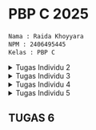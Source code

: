 # PBP C 2025
```
Nama : Raida Khoyyara
NPM : 2406495445 
Kelas : PBP C
```

<details>
<summary>Tugas Individu 2</summary>

## TUGAS 2
Aplikasi dapat diakses di: https://raida-khoyyara-soccerest.pbp.cs.ui.ac.id/ 

### Jelaskan bagaimana cara kamu mengimplementasikan checklist di atas secara step-by-step (bukan hanya sekadar mengikuti tutorial).
1. Membuat folder proyek dan inisialisasi Git
Pertama saya membuat folder dulu untuk proyek ini dan langsung  diinisialisasi ke Git.
```
mkdir soccerest
cd soccerest
git init
```

2. Membuat dan mengaktifkan Virtual Environment
Supaya package-package nggak bentrok sama proyek lain, saya membuat virtual environment lalu diaktifin.
```
python -m venv env
env\Scripts\activate
```

3. Menginstal dependencies dan membuat proyek Django
Saya menginstall dulu semua kebutuhan dari requirements.txt, terus bikin proyek Django baru dengan nama soccerest.
```
pip install -r requirements.txt
django-admin startproject soccerest .
```

4. Membuat aplikasi main
Setelah itu saya membuat aplikasi baru namanya main, lalu ditambahin ke INSTALLED_APPS di settings.py.
```
python manage.py startapp main
```

5. Membuat model Product
Di file models.py aplikasi main, saya membuat model Product dengan atribut:
name (CharField)
price (IntegerField)
description (TextField)
thumbnail (URLField)
category (CharField)
is_featured (BooleanField)

6. Migrasi database
Supaya modelnya tersimpan ke database, saya menajlankan perintah ini:
```
python manage.py makemigrations
python manage.py migrate
```

7. Mengedit views.py dan routing di urls.py
Sya membuat fungsi di views.py buat nampilin nama aplikasi plus nama, NPM, dan kelas. Terus routing di urls.py biar bisa diakses lewat browser.

8. Testing secara lokal
Saya test dulu secara lokal untuk memastikan aplikasi bisa berjalan dengan benar.
```
python manage.py runserver
```
Kemudian saya membuka http://127.0.0.1:8000/ untuk mengecek apakah main.html sudah tampil.

9. Deployment ke PWS
Terakhir, Saya melakukan deployment ke PWS. Sebelum itu, saya menambahkan domain PWS ke ALLOWED_HOSTS pada settings.py. Setelah itu, proyeknya dipush ke repository GitHub yang terhubung dengan PWS agar aplikasi bisa diakses secara online.

## Buatlah bagan yang berisi request client ke web aplikasi berbasis Django beserta responnya dan jelaskan pada bagan tersebut kaitan antara urls.py, views.py, models.py, dan berkas html.
link bagan: https://drive.google.com/file/d/1k8htoqWfiT6n4lfWice-SIryXT5wU8v3/view?usp=sharing 
Pertama, ketika user mengakses aplikasi lewat browser, request itu masuk ke urls.py di level project.
Di sini, Django ngecek dulu apakah URL yang diminta sesuai dengan pola yang sudah kita definisikan. Kalau tidak sesuai, Django langsung balikin Error 404 – Page Not Found.

Kalau sesuai, request diteruskan ke urls.py di level aplikasi. Dari sini, Django tahu view mana yang harus dijalankan.

Selanjutnya masuk ke views.py, yang berfungsi sebagai otak logika aplikasi. Kalau view ini butuh data, dia akan memanggil models.py, yang jadi jembatan ke database lewat ORM.

Database akan ngasih balik data ke models, lalu diteruskan lagi ke views.
Di views, data itu dibungkus dalam bentuk context dan dikirim ke templates (HTML).

Templates ini kemudian dirender jadi halaman HTML final, dan akhirnya dikembalikan lagi ke client, sehingga user bisa lihat hasilnya di browser.

Tambahan, ada juga settings.py yang sebenarnya nggak dilewati langsung oleh request, tapi penting karena ngatur konfigurasi seperti database, template, dan apps yang aktif.

## Jelaskan peran settings.py dalam proyek Django!
settings.py berfungsi sebagai pusat pengaturan proyek Django. Semua konfigurasi penting ada di situ, mulai dari daftar aplikasi yang dipakai (INSTALLED_APPS), pengaturan database, bahasa, zona waktu, sampai konfigurasi keamanan seperti ALLOWED_HOSTS. Dengan kata lain, settings.py mengatur bagaimana proyek Django berjalan dan berinteraksi dengan lingkungan sekitarnya.

## Bagaimana cara kerja migrasi database di Django?
Migrasi pada Django merupakan mekanisme untuk memastikan struktur database selalu sesuai dengan model yang didefinisikan di models.py. Prosesnya terdiri atas dua tahap:
makemigrations – Django membuat file migrasi yang berisi instruksi perubahan database berdasarkan model yang dibuat atau diubah.
migrate – Django menjalankan instruksi tersebut agar tabel dan kolom di database benar-benar diperbarui sesuai dengan definisi model.
Dengan demikian, migrasi menjaga konsistensi antara kode program dengan database yang digunakan.

## Menurut Anda, dari semua framework yang ada, mengapa framework Django dijadikan permulaan pembelajaran pengembangan perangkat lunak?
Django dipilih sebagai permulaan karena memiliki beberapa keunggulan:

Lengkap tapi tetap sederhana: Sudah banyak fitur bawaan, seperti autentikasi, admin panel, dan ORM. Jadi kita bisa fokus ke konsep inti pengembangan.

Struktur proyek yang jelas: Django menekankan keteraturan melalui struktur folder dan file yang konsisten, sehingga membantu untuk memahami alur kerja proyek.

Dokumentasi dan komunitas yang kuat: ada banyak referensi resmi dan bantuan dari komunitas kalau ketemu masalah.

## Apakah ada feedback untuk asisten dosen tutorial 1 yang telah kamu kerjakan sebelumnya
Asisten dosen sudah sangat membantu dan memudahkan saya dalam memahami alur pembuatan proyek Django dari awal(Thank you so much esp Ka Marla). Saran saya, mungkin akan lebih membantu jika ditambahkan contoh kasus error yang umum terjadi saat praktik dan cara penanganannya.
</details>

<details>
<summary>Tugas Individu 3</summary>
## TUGAS INDIVIDU 3

### Jelaskan mengapa kita memerlukan data delivery dalam pengimplementasian sebuah platform?
Data delivery penting karena platform itu kan isinya banyak komponen (frontend, backend, database, API, dll). Nah biar semuanya nyambung, kita butuh mekanisme buat nganterin data. Kalau nggak ada data delivery, nanti datanya bisa nyasar, lambat, atau malah nggak sinkron. Intinya data delivery itu kaya kurir, yang pastiin info dari satu sisi (misalnya dari database ke tampilan web/UI).

### Menurutmu, mana yang lebih baik antara XML dan JSON? Mengapa JSON lebih populer dibandingkan XML?
Keduanya memiliki kelebihan dan kekurangan masing masing
XML: detail banget, bisa simpen data kompleks + atribut, tapi verbose/banyak syntaxnya, sulit dibaca, agak berat.
JSON: simpel, ringan, gampang dibaca, dan udah nyambung sama JavaScript.

Makanya sekarang JSON jauh lebih populer. Soalnya lebih efisien buat komunikasi antar sistem, parsing lebih cepat, dan semua bahasa modern udah dukung JSON. Kalau XML lebih cocok buat dokumen yang super kompleks, tapi di web/API, JSON lebih oke.

### Jelaskan fungsi dari method is_valid() pada form Django dan mengapa kita membutuhkan method tersebut?
is_valid() itu buat ngecek input user udah sesuai aturan validasi apa belum. Kalau valid return True dan kita bisa akses datanya lewat cleaned_data. Kalau nggak return False dan error-nya bisa langsung ditampilin di form. Kenapa penting? Biar data yang masuk ke sistem tuh bener, nggak ada yang aneh-aneh (contoh: harga negatif, email kosong, atau input random untuk nyerang sistem).

### Mengapa kita membutuhkan csrf_token saat membuat form di Django? Apa yang dapat terjadi jika kita tidak menambahkan csrf_token pada form Django? Bagaimana hal tersebut dapat dimanfaatkan oleh penyerang?
csrf_token itu sejenis keamanan. Jadi setiap kali kita bikin form (misalnya buat login atau nambah produk), kode itu ikut terkirim dan server akan ngecek apakah kodenya cocok sama yang sebelumnya diberikan. Kalau cocok, berarti request memang dari user. Kalau nggak cocok, server langsung nolak karena bisa aja itu dari pihak luar yang berbahaya.
Tanpa CSRF token, aplikasi bisa kena serangan Cross-Site Request Forgery (CSRF). Misalnya, kita lagi login di aplikasi bank, terus buka website lain yang diam-diam ngirim request transfer uang. Karena nggak ada CSRF token, server bank nggak bisa bedain mana request asli dan palsu, yang bisa aja bikin transaksi jalan tanpa sadar. Jadi, CSRF token adalah lapisan keamanan penting yang memastikan setiap request form benar-benar datang dari user, bukan dari penyerang.

### Jelaskan bagaimana cara kamu mengimplementasikan checklist di atas secara step-by-step (bukan hanya sekadar mengikuti tutorial).
1. Pertama, saya memastikan bahwa struktur repository sudah sesuai.

2. Selanjutnya, saya menambahkan direktori templates pada direktori utama. Di dalamnya, saya membuat berkas baru bernama base.html dan mengisinya dengan kode berikut:
```
{% load static %}
<!DOCTYPE html>
<html lang="en">
<head>
    <meta charset="UTF-8" />
    <meta name="viewport" content="width=device-width, initial-scale=1.0" />
    {% block meta %} {% endblock meta %}
</head>

<body>
    {% block content %} {% endblock content %}
</body>
</html>
```

3. Setelah itu, saya menambahkan konfigurasi pada file settings.py di direktori soccerest agar Django dapat mengenali direktori templates:
```
TEMPLATES = [
    {
        'BACKEND': 'django.template.backends.django.DjangoTemplates',
        'DIRS': [BASE_DIR / 'templates'], # Tambahkan konten baris ini
        'APP_DIRS': True,
        ...
    }
]
```

4. Kemudian, saya menambahkan atau mengubah beberapa baris kode pada main.html, views.py, dan urls.py yang berada di dalam direktori main.

5. Untuk membuat dan menampilkan data pada HTML, saya juga membuat berkas baru bernama forms.py di dalam direktori main.

6. Selanjutnya, saya menambahkan dua berkas HTML baru, yaitu create_product.html dan product_detail.html, untuk kebutuhan tampilan form dan detail produk.

7. Agar aplikasi dapat berjalan dengan baik di PWS, saya menambahkan konfigurasi CSRF_TRUSTED_ORIGINS tepat setelah ALLOWED_HOSTS pada settings.py:
```
CSRF_TRUSTED_ORIGINS = [
    "<url-deployment-pws-kamu>"
]
```

8. Dan saya melakukan pengecekan secara lokal dengan menjalankan perintah:
```
python manage.py runserver 
```

9. Setelah bikin tampilan dasar dan form, sekarang saya tambahin fitur untuk menampilkan data dalam format XML.
Pertama, saya buka views.py di direktori main lalu import dulu:
```
from django.http import HttpResponse
from django.core import serializers
```

10. Lalu saya bikin fungsi baru show_xml dan show_json untuk ambil semua data dari model Product.

11. Setelah  bikin fungsi saya selalu buka urls.py untuk nambahin path 

12. Saya cek data pake postman juga. pertama run server dulu dengan masukin url ini :
```
http://localhost:8000/xml/ → semua data XML

http://localhost:8000/json/ → semua data JSON

http://localhost:8000/xml/[id]/ atau http://localhost:8000/json/[id]/ → data per ID
```

13. Terakhir saya push kode ini ke git dan pws 

14. Pada hari selasa(16/09) Saya menambahkan validasi bahwa input price tidak boleh negatif dengan menambahkan kode: 
```
<script>
  const priceInput = document.getElementById('id_price');

  if (priceInput) {
    priceInput.addEventListener('input', function() {
      if (this.value < 0) {
        this.setCustomValidity('Harga produk tidak boleh negatif.');
      } else {
        this.setCustomValidity('');
      }
    });
  }
</script>
```
kode ini berfungsi untuk menampilkan pesan validasi error bahwa price tidak boleh negatif. Lalu push lagi ke pws


### Apakah ada feedback untuk asdos di tutorial 2 yang sudah kalian kerjakan?

### Mengakses keempat URL di poin 2 menggunakan Postman, membuat screenshot dari hasil akses URL pada Postman, dan menambahkannya ke dalam README.md.

1. JSON (Semua Data)
http://127.0.0.1:8000/xml → endpoint yang balikin data dalam format XML.
![JSON ALL](JSON.png)
2. XML (Semua Data)
http://127.0.0.1:8000/json → endpoint yang balikin data dalam format JSON.
![XML ALL](XML.png)
3. JSON (Detail by UUID)
http://127.0.0.1:8000/json/ddceace3-ab84-4f28-aae0-ad6b5aef72b6 → ambil data detail tertentu (misalnya satu produk/objek) dalam JSON berdasarkan UUID.
![JSON Detail](JSONDetails.png)
4. XML (Detail by UUID) 
http://127.0.0.1:8000/xml/ddceace3-ab84-4f28-aae0-ad6b5aef72b6 → sama kayak nomor 3 tapi formatnya XML.
![XML Detail](XMLDetails.png)
</details>

<details>
<summary>Tugas Individu 4</summary>
# TUGAS 4
## Apa itu Django AuthenticationForm? Jelaskan juga kelebihan dan kekurangannya.
AuthenticationForm di Django adalah form bawaan dari Django yang disediakan untuk melakukan proses login user. AuthenticationForm  juga udah built-in dan tinggal dipakai tanpa harus bikin form dari awal.

Kelebihannya:
- Gak perlu bikin form login manual, hemat waktu.
- Validasi otomatis (misalnya user gak ditemukan, password salah, dll).
- Terintegrasi langsung dengan sistem autentikasi Django.

Kekurangannya:
- Terlalu basic, jadi kalau mau custom field (misalnya login pakai email atau tambahin captcha), kita harus override.
- Tampilan default-nya juga sederhana banget, jadi tetap perlu kita modifikasi kalau mau UI/UX yang lebih menarik.

## Apa perbedaan antara autentikasi dan otorisasi? Bagaiamana Django mengimplementasikan kedua konsep tersebut?
Autentikasi (Authentication) itu proses untuk memastikan identitas pengguna. Otorisasi (Authorization) adalah proses untuk menentukan hak akses si user setelah user berhasil login. Misalnya:

Cara Django mengimplementasikan:
Autentikasi itu pakai authenticate(), login(), dan logout() yang built-in. Otorisasi dari django yg punya sistem permission dan @login_required untuk membatasi akses halaman. 

## Apa saja kelebihan dan kekurangan session dan cookies dalam konteks menyimpan state di aplikasi web?
SESSION
Kelebihan:
- Lebih aman karena data disimpan di server.
- Bisa nyimpan data kompleks (gak cuma string).
Kekurangan:
- Butuh penyimpanan server-side (misalnya di database atau memori).
- Kalau terlalu banyak data disimpan di session, bisa ngaruh ke performa server.

COOKIES
Kelebihan:
- Disimpan di sisi client, jadi gak membebani server.
- Cocok buat info kecil seperti last_login atau preferensi tampilan.
Kekurangan:
- Bisa dimodifikasi user, jadi gak aman untuk data sensitif.
- Ukuran terbatas (sekitar 4KB per cookie).

## Apakah penggunaan cookies aman secara default dalam pengembangan web, atau apakah ada risiko potensial yang harus diwaspadai? Bagaimana Django menangani hal tersebut?
Secara default, cookies tidak 100% aman, apalagi kalau kita asal simpan data sensitif. Risiko yang harus diwaspadai:
- Cookie theft (pencurian cookie): Kalau cookie gak dilindungi, bisa dicuri via serangan XSS.
- Manipulasi cookie: User bisa aja edit isi cookie-nya sendiri.
- Session hijacking: Kalau ada session ID di cookie, bisa disalahgunakan.

Django menangani ini dengan:
- Menyediakan opsi HttpOnly (biar cookie gak bisa diakses via JavaScript).
- Pakai SESSION_COOKIE_SECURE biar cookie cuma dikirim lewat HTTPS.
- Ada juga fitur SIGNED COOKIES, jadi isi cookie ditandatangani secara kriptografi (gak bisa diedit sembarangan).
- Tapi semua itu tetap tergantung kita sebagai developer—kita yang harus aktif mengatur setting keamanan tersebut.

## Jelaskan bagaimana cara kamu mengimplementasikan checklist di atas secara step-by-step (bukan hanya sekadar mengikuti tutorial).
1. Registrasi Pengguna
- Pertama-tama, aku mulai dari bikin fitur register.
Di views.py, aku import dulu UserCreationForm dan messages dari Django, terus aku bikin fungsi register():
```
import UserCreationForm dan messages

#fungsi register
def register(request):
    form = UserCreationForm()

    if request.method == "POST":
        form = UserCreationForm(request.POST)
        if form.is_valid():
            form.save()
            messages.success(request, 'Your account has been successfully created!')
            return redirect('main:login')
    context = {'form':form}
    return render(request, 'register.html', context)
```
- Habis itu aku buat file register.html di main/templates, isinya form buat user daftar:
```
{% extends 'base.html' %}

{% block meta %}
<title>Register</title>
{% endblock meta %}

{% block content %}

<div>
  <h1>Register</h1>

  <form method="POST">
    {% csrf_token %}
    <table>
      {{ form.as_table }}
      <tr>
        <td></td>
        <td><input type="submit" name="submit" value="Daftar" /></td>
      </tr>
    </table>
  </form>

  {% if messages %}
  <ul>
    {% for message in messages %}
    <li>{{ message }}</li>
    {% endfor %}
  </ul>
  {% endif %}
</div>

{% endblock content %}
```
- Terakhir, aku tambahkan path-nya di urls.py supaya bisa diakses lewat URL.

2. Login Pengguna
- Setelah berhasil bikin register, aku lanjut ke fitur login.

Di views.py, aku import AuthenticationForm, login, dan authenticate. Terus aku buat fungsi login_user() kayak gini:
```
from django.contrib.auth.forms import UserCreationForm, AuthenticationForm
from django.contrib.auth import authenticate, login

def login_user(request):
   if request.method == 'POST':
      form = AuthenticationForm(data=request.POST)

      if form.is_valid():
            user = form.get_user()
            login(request, user)
            return redirect('main:show_main')

   else:
      form = AuthenticationForm(request)
   context = {'form': form}
   return render(request, 'login.html', context)
```
- Lalu aku buat template login.html supaya user bisa login lewat form-nya:
```
{% extends 'base.html' %}

{% block meta %}
<title>Login</title>
{% endblock meta %}

{% block content %}
<div class="login">
  <h1>Login</h1>

  <form method="POST" action="">
    {% csrf_token %}
    <table>
      {{ form.as_table }}
      <tr>
        <td></td>
        <td><input class="btn login_btn" type="submit" value="Login" /></td>
      </tr>
    </table>
  </form>

  {% if messages %}
  <ul>
    {% for message in messages %}
    <li>{{ message }}</li>
    {% endfor %}
  </ul>
  {% endif %} Don't have an account yet?
  <a href="{% url 'main:register' %}">Register Now</a>
</div>

{% endblock content %}
```
Terakhir, aku tambahkan route-nya juga di urls.py supaya bisa diakses lewat URL /login.

3. Logout Pengguna
- Setelah login, aku tambahkan fitur logout biar user bisa keluar. Di views.py, aku tambahkan fungsi logout_user() dan juga import logout:
 ```
 from django.contrib.auth import authenticate, login, logout
 ...
 def logout_user(request):
    logout(request)
    return redirect('main:login')
    ...
```
- Lalu aku tambahkan tombol logout di main.html:
```
<a href="{% url 'main:logout' %}">
  <button>Logout</button>
</a>
```
- aku tambahkan path-nya juga di urls.py:
```
from main.views import logout_user
...
path('logout/', logout_user, name='logout'),
...
```

4. Restriksi Akses ke Halaman Tertentu
- Supaya halaman tertentu (kayak main page atau product detail) nggak bisa diakses sembarangan, aku pakai login_required.

Di views.py, aku tambahin kode ini:
```
from django.contrib.auth.decorators import login_required
...
@login_required(login_url='/login')
def show_main(request):
...
@login_required(login_url='/login')
def product(request):
...
```

5. Menggunakan Data Dari Cookies
- aku implementasiin fitur buat nyimpen waktu terakhir user login pakai cookies.
Di fungsi login_user(), aku tambahkan baris ini setelah login berhasil:
```
import datetime
from django.http import HttpResponseRedirect
from django.urls import reverse
...
if form.is_valid():
    user = form.get_user()
    login(request, user)
    response = HttpResponseRedirect(reverse("main:show_main"))
    response.set_cookie('last_login', str(datetime.datetime.now()))
    return response
...
```
- Lalu di show_main(), aku ambil nilai cookie tersebut dan masukin ke context:
```
context = {
    'npm' : '240123456',
    'name': 'Haru Urara',
    'class': 'PBP A',
    'product': product_list,
    'last_login': request.COOKIES.get('last_login', 'Never')
}
```
- lalu mengubah fungsi logout_user untuk menghapus cookie last_login setelah melakukan logout.
```
def logout_user(request):
    logout(request)
    response = HttpResponseRedirect(reverse('main:login'))
    response.delete_cookie('last_login')
    return response
```

- Di main.html, aku tampilkan waktu login terakhirnya:
```
...
<h5>Sesi terakhir login: {{ last_login }}</h5>
...
```

- aku refresh dan jalanin local

6. Menghubungkan Model product dengan User
- Setelah fitur login dan logout beres, sekarang aku lanjut untuk menghubungkan tiap product dengan user yang membuatnya. Tujuannya, biar setiap user cuma bisa lihat dan kelola product yang dia sendiri yang buat.

- Pertama, aku buka file models.py di folder main. Terus aku tambahkan import ini di bagian atas:
```
from django.contrib.auth.models import User
```
- Lalu, di dalam kelas product, aku tambahin field baru buat nyimpan siapa user yang bikin product itu:
```
class product(models.Model):
    user = models.ForeignKey(User, on_delete=models.CASCADE, null=True)
    ...
```
- terus aku migrate 

7. Modifikasi Fungsi create_product
```
def create_product(request):
    form = ProductForm(request.POST or None)

    if form.is_valid() and request.method == 'POST':
        product_entry = form.save(commit=False)  # jangan langsung disave dulu
        product_entry.user = request.user        # simpan user yang login
        product_entry.save()
        return redirect('main:show_main')

    context = {'form': form}
    return render(request, "create_product.html", context)
```

8. Modifikasi show_main (Tampilan Halaman Utama)
- Aku juga modifikasi fungsi show_main supaya bisa memfilter product berdasarkan user yang sedang login:
```
@login_required(login_url='/login')
def show_main(request):
    filter_type = request.GET.get("filter", "all")  # default ke 'all'

    if filter_type == "all":
        product_list = product.objects.all()
    else:
        product_list = product.objects.filter(user=request.user)

    context = {
        'npm': '240123456',
        'name': request.user.username,
        'class': 'PBP A',
        'product_list': product_list,
        'last_login': request.COOKIES.get('last_login', 'Never')
    }
    return render(request, "main.html", context)
```

9. Tambah Tombol Filter di main.html
- Supaya user bisa milih mau lihat semua product atau cuma productnya sendiri, aku tambahin tombol di halaman main.html:
```
<a href="?filter=all">
    <button type="button">All Product</button>
</a>
<a href="?filter=my">
    <button type="button">My Product</button>
</a>
```

10. Menampilkan Nama Author di Detail product
- Terakhir, di halaman product_detail.html, aku tambahin bagian untuk nampilin siapa author dari product tersebut:
```
{% if product.user %}
    <p>Author: {{ product.user.username }}</p>
{% else %}
    <p>Author: Anonymous</p>
{% endif %}
```

11. Aku coba jalanin projectnya di local
```
python manage.py runserver
```

12. Membuat Functional Test di Django
- aku nambahin selenium ke requirements.txt. Selanjutnya jalankan pip install -r requirements.txt.
- aku coba test tapi dari template yang versi footballnews terus pake AI aku ubah jadi untuk kode ku yang sekarang.

13. push ke git dan pws namun gagal yakkk lagi lagi di pws

14. ternyata solusinya dengan hapus dbsqlnya, masukin kode 
```
python manage.py shell -c "from django.db import connection; cursor = connection.cursor(); cursor.execute('DROP SCHEMA tugas_individe CASCADE; CREATE SCHEMA tugas_individu;'); print('Schema reset!')"
```
dan migrate ulang langsung di pws. Dan berhasilll
</details>


<details>
<summary>Tugas Individu 5</summary>
## TUGAS 5
 ### terdapat beberapa CSS selector untuk suatu elemen HTML, jelaskan urutan prioritas pengambilan CSS selector tersebut!
|Selector Type | Example      | Specificity Value |
|--------------|--------------|--------------|
| Universal Selectoir | * | 0, 0, 0, 0 |
| Element and Pseudo-element |div, p::before | 0, 0, 0, 1 |
| Class, Pseudo-class, Attribute | .class, :hover, [type="text"] | 0, 0, 1, 0 |
| Isi Baris 3A | #header | 0, 1, 0, 0 |
| Inline Styles | <h1 style="color: red;"> | 1, 0, 0, 0 |
| Important Rule (!important) | color: red !important; | Cell  2 |

Urutannya (dari paling kuat ke paling lemah):
1. !important (tapi jangan disalahgunakan).
2. Inline style pada elemen: style="...".
3. ID selector: #header.
4. Class / attribute / pseudo-class: .nav, [type="text"], :hover.
5. Element / pseudo-element: div, p, ::after.
6. Jika specificity sama, source order (yang muncul paling akhir di stylesheet/di-load terakhir menang).

Cara hitung specificity (ringkas): buat tuple (a,b,c,d)
a = inline (1 atau 0)
b = jumlah ID
c = jumlah class/attribute/pseudo-class
d = jumlah elemen/pseudo-elemen
Bandingkan lexicographically.

source = https://www.easycoding.id/blog/urutan-prioritas-selector-css-specificity-panduan-lengkap-untuk-memahami-dan-menggunakan 

 ### responsive design menjadi konsep yang penting dalam pengembangan aplikasi web? Berikan contoh aplikasi yang sudah dan belum menerapkan responsive design, serta jelaskan mengapa!
 Responsive design penting karena mayoritas pengguna internet sekarang mengakses lewat smartphone. Dengan desain responsif, tampilan website otomatis menyesuaikan ukuran layar, sehingga lebih mudah dibaca, navigasi lebih nyaman, loading lebih cepat, konsisten di semua perangkat, dan juga lebih disukai Google lewat mobile-first indexing. Hasilnya: pengalaman pengguna lebih baik, bounce rate lebih rendah, konversi meningkat, dan brand terlihat lebih profesional.

 ### Jelaskan perbedaan antara margin, border, dan padding, serta cara untuk mengimplementasikan ketiga hal tersebut!
![BOX MODEL CSS](BoxCSS.png)
Box model: margin → border → padding → content.
- Margin: ruang di luar border. Mengatur jarak antar elemen. (Vertical margins dapat collapse.)
```
.card { margin: 16px; } /* jarak luar */
```
- Border: garis keliling elemen, di antara margin dan padding. Bisa di-styling (width, style, color).
```
.card { border: 1px solid #ddd; border-radius: 6px; }
```
- Padding: ruang di dalam border sebelum konten. Memberi "napas" kepada isi.
```
.card { padding: 12px 16px; }
```
Contoh lengkap
```
.box {
  margin: 20px;              /* ruang antar elemen */
  border: 2px solid #ccc;    /* garis tepi */
  padding: 12px;             /* ruang isi */
  width: 300px;              /* ukuran content area */
}
```

 ### Jelaskan konsep flex box dan grid layout beserta kegunaannya!
 Flexbox (one-dimensional)
- Atur layout pada satu sumbu: baris (row) atau kolom (column).
- Kuat untuk: navbar, alignment vertical centering, daftar card yang fleksibel, form rows.
- Properti utama: display:flex; flex-direction; justify-content; align-items; gap; flex-wrap.
- Contoh:
```
.header {
  display: flex;
  align-items: center;         /* vertical center */
  justify-content: space-between;
  gap: 16px;
}
```

Grid (two-dimensional)
- Atur baris & kolom sekaligus. Cocok untuk layout kompleks: dashboard, gallery, page layout.
- Properti utama: display:grid; grid-template-columns; grid-template-rows; gap; grid-auto-flow.
- Contoh:
```
.gallery {
  display: grid;
  grid-template-columns: repeat(3, 1fr); /* 3 kolom sama rata */
  gap: 16px;
}
```

 ### Jelaskan bagaimana cara kamu mengimplementasikan checklist di atas secara step-by-step (bukan hanya sekadar mengikuti tutorial)!
1. Penambahan Styling dan Tailwind CSS
Aku memutuskan untuk menggunakan Tailwind CSS CDN untuk styling cepat.

- Integrasi Tailwind dan Struktur Dasar
Di templates/base.html, saya menambahkan <meta name="viewport"> untuk responsiveness Saya menempatkan script CDN Tailwind di <head> pada base.html agar kelas Tailwind dapat digunakan di seluruh template aplikasi. Saya memuat file global.css (setelah script CDN) menggunakan {% static 'css/global.css' %} dan memastikan tags {% load static %} ada.
- Styling Global dan Komponen
Di static/css/global.css, saya menambahkan styling kustom (.form-style) untuk mengatur tampilan input form agar lebih rapi dan memiliki efek fokus yang baik. Saya membuat template navbar.html terpisah yang kemudian di-include di main.html. Navbar ini distyle menggunakan kelas Tailwind untuk menciptakan tampilan fixed, desktop, dan mobile responsive (dengan sedikit JavaScript untuk toggle menu mobile). Saya melakukan refactoring tampilan produk di halaman utama dengan membuat template terpisah card_product.html (menggantikan card_news.html) untuk setiap item produk, memungkinkan styling kartu yang konsisten. Semua template form (seperti login.html, register.html, create_product.html, dan edit_product.html) di-style ulang agar sesuai dengan desain modern menggunakan kelas Tailwind.

2. Implementasi Fitur Edit Product (Update)
- Membuat View edit_product: 
Di views.py, saya membuat fungsi edit_product(request, id) yang bertugas: Mengambil objek Product berdasarkan id (get_object_or_404). Membuat form menggunakan ProductForm, menginisiasi dengan data produk yang ada (instance=product). Jika method adalah POST dan form valid, ia menyimpan perubahan dan mengarahkannya kembali ke halaman utama (show_main).
- Membuat Template edit_product.html 
Saya membuat file edit_product.html untuk menampung form pengeditan produk dengan styling yang seragam (memanfaatkan kelas dari global.css).
- Menambahkan URL Path
Di urls.py, saya menambahkan path untuk view ini:
```
path('product/edit/<str:id>/', edit_product, name='edit_product'),
```
- Menampilkan Tombol Edit
Di main.html (tepatnya di dalam loop yang menampilkan produk), saya menambahkan tombol Edit yang hanya akan muncul jika user sedang authenticated DAN produk tersebut adalah milik user yang sedang login ({% if user.is_authenticated and product.user == user %}).

3. Implementasi Fitur Hapus Product (Delete)

Saya menambahkan fungsionalitas untuk menghapus produk, yang juga direstriksi hanya untuk pemilik produk.

- Membuat View delete_product
Di views.py, saya membuat fungsi delete_product(request, id):
Mengambil objek Product berdasarkan id. Memanggil product.delete() untuk menghapus data.Mengembalikan user ke halaman utama (show_main) menggunakan HttpResponseRedirect(reverse(...)).
- Menambahkan URL Path
Di urls.py, saya menambahkan path untuk view ini:
```
path('product/delete/<str:id>/', delete_product, name='delete_product'),
```
- Menampilkan Tombol Delete
Tombol Delete ditambahkan di main.html di samping tombol Edit, menggunakan kondisi user yang sama ({% if user.is_authenticated and product.user == user %}).

4. Penambahan Fitur Filter Kategori 
Sebagai ekstensi, saya mengimplementasikan pemfilteran produk berdasarkan kategori, mengintegrasikannya dengan fitur filter "All Product" vs "My Product" dari Tugas 4.
-  Membuat View product_by_category_view
Saya membuat fungsi product_by_category_view(request, category_name) di views.py.
Fungsi ini memiliki two-stage filtering:
Tahap Utama: Filter semua produk berdasarkan category_slug (huruf kecil dari category_name URL).
Tahap Sekunder: Jika parameter URL ?filter=my ada, hasil query disaring lagi berdasarkan user=request.user. Jika ?filter=all (default), semua produk di kategori tersebut ditampilkan.
- Modifikasi Navbar dan Link Filter
Di navbar.html, semua link kategori (Shoes, Jersey, dsb.) diperbarui untuk memanggil {% url 'main:product_by_category' 'kategori_kecil' %}.
Di main.html, link "All Product" dan "My Product" dimodifikasi menggunakan href="{{ request.path }}?filter=..." untuk memastikan tombol filter mempertahankan konteks kategori yang sedang aktif (misalnya, dari /category/shoes/ menjadi /category/shoes/?filter=my).

Hasil
Semua fitur CRUD dan styling berfungsi penuh. Filter kategori berhasil terintegrasi dengan filter user, memungkinkan user untuk melihat "Semua Jersey" atau "Jersey Milik Saya" tanpa error.
</details>


## TUGAS 6


